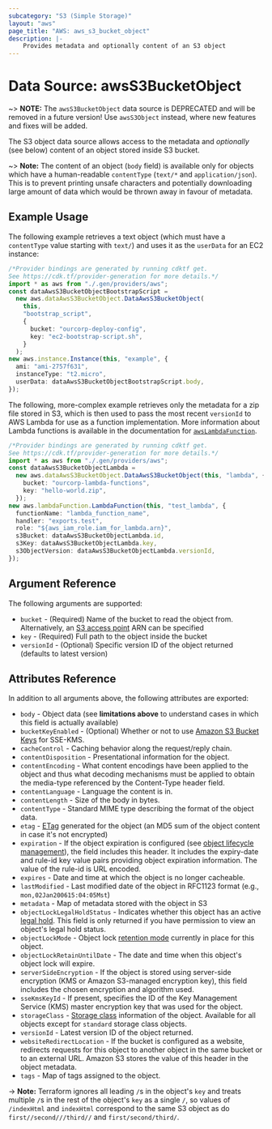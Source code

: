 ```yaml
---
subcategory: "S3 (Simple Storage)"
layout: "aws"
page_title: "AWS: aws_s3_bucket_object"
description: |-
    Provides metadata and optionally content of an S3 object
---
```


# Data Source: awsS3BucketObject

\~> **NOTE:** The `awsS3BucketObject` data source is DEPRECATED and will be removed in a future version! Use `awsS3Object` instead, where new features and fixes will be added.

The S3 object data source allows access to the metadata and
*optionally* (see below) content of an object stored inside S3 bucket.

\~> **Note:** The content of an object (`body` field) is available only for objects which have a human-readable `contentType` (`text/*` and `application/json`). This is to prevent printing unsafe characters and potentially downloading large amount of data which would be thrown away in favour of metadata.

## Example Usage

The following example retrieves a text object (which must have a `contentType`
value starting with `text/`) and uses it as the `userData` for an EC2 instance:

```typescript
/*Provider bindings are generated by running cdktf get.
See https://cdk.tf/provider-generation for more details.*/
import * as aws from "./.gen/providers/aws";
const dataAwsS3BucketObjectBootstrapScript =
  new aws.dataAwsS3BucketObject.DataAwsS3BucketObject(
    this,
    "bootstrap_script",
    {
      bucket: "ourcorp-deploy-config",
      key: "ec2-bootstrap-script.sh",
    }
  );
new aws.instance.Instance(this, "example", {
  ami: "ami-2757f631",
  instanceType: "t2.micro",
  userData: dataAwsS3BucketObjectBootstrapScript.body,
});

```

The following, more-complex example retrieves only the metadata for a zip
file stored in S3, which is then used to pass the most recent `versionId`
to AWS Lambda for use as a function implementation. More information about
Lambda functions is available in the documentation for
[`awsLambdaFunction`](/docs/providers/aws/r/lambda_function.html).

```typescript
/*Provider bindings are generated by running cdktf get.
See https://cdk.tf/provider-generation for more details.*/
import * as aws from "./.gen/providers/aws";
const dataAwsS3BucketObjectLambda =
  new aws.dataAwsS3BucketObject.DataAwsS3BucketObject(this, "lambda", {
    bucket: "ourcorp-lambda-functions",
    key: "hello-world.zip",
  });
new aws.lambdaFunction.LambdaFunction(this, "test_lambda", {
  functionName: "lambda_function_name",
  handler: "exports.test",
  role: "${aws_iam_role.iam_for_lambda.arn}",
  s3Bucket: dataAwsS3BucketObjectLambda.id,
  s3Key: dataAwsS3BucketObjectLambda.key,
  s3ObjectVersion: dataAwsS3BucketObjectLambda.versionId,
});

```

## Argument Reference

The following arguments are supported:

* `bucket` - (Required) Name of the bucket to read the object from. Alternatively, an [S3 access point](https://docs.aws.amazon.com/AmazonS3/latest/dev/using-access-points.html) ARN can be specified
* `key` - (Required) Full path to the object inside the bucket
* `versionId` - (Optional) Specific version ID of the object returned (defaults to latest version)

## Attributes Reference

In addition to all arguments above, the following attributes are exported:

* `body` - Object data (see **limitations above** to understand cases in which this field is actually available)
* `bucketKeyEnabled` - (Optional) Whether or not to use [Amazon S3 Bucket Keys](https://docs.aws.amazon.com/AmazonS3/latest/dev/bucket-key.html) for SSE-KMS.
* `cacheControl` - Caching behavior along the request/reply chain.
* `contentDisposition` - Presentational information for the object.
* `contentEncoding` - What content encodings have been applied to the object and thus what decoding mechanisms must be applied to obtain the media-type referenced by the Content-Type header field.
* `contentLanguage` - Language the content is in.
* `contentLength` - Size of the body in bytes.
* `contentType` - Standard MIME type describing the format of the object data.
* `etag` - [ETag](https://en.wikipedia.org/wiki/HTTP_ETag) generated for the object (an MD5 sum of the object content in case it's not encrypted)
* `expiration` - If the object expiration is configured (see [object lifecycle management](http://docs.aws.amazon.com/AmazonS3/latest/dev/object-lifecycle-mgmt.html)), the field includes this header. It includes the expiry-date and rule-id key value pairs providing object expiration information. The value of the rule-id is URL encoded.
* `expires` - Date and time at which the object is no longer cacheable.
* `lastModified` - Last modified date of the object in RFC1123 format (e.g., `mon,02Jan200615:04:05Mst`)
* `metadata` - Map of metadata stored with the object in S3
* `objectLockLegalHoldStatus` - Indicates whether this object has an active [legal hold](https://docs.aws.amazon.com/AmazonS3/latest/dev/object-lock-overview.html#object-lock-legal-holds). This field is only returned if you have permission to view an object's legal hold status.
* `objectLockMode` - Object lock [retention mode](https://docs.aws.amazon.com/AmazonS3/latest/dev/object-lock-overview.html#object-lock-retention-modes) currently in place for this object.
* `objectLockRetainUntilDate` - The date and time when this object's object lock will expire.
* `serverSideEncryption` - If the object is stored using server-side encryption (KMS or Amazon S3-managed encryption key), this field includes the chosen encryption and algorithm used.
* `sseKmsKeyId` - If present, specifies the ID of the Key Management Service (KMS) master encryption key that was used for the object.
* `storageClass` - [Storage class](http://docs.aws.amazon.com/AmazonS3/latest/dev/storage-class-intro.html) information of the object. Available for all objects except for `standard` storage class objects.
* `versionId` - Latest version ID of the object returned.
* `websiteRedirectLocation` - If the bucket is configured as a website, redirects requests for this object to another object in the same bucket or to an external URL. Amazon S3 stores the value of this header in the object metadata.
* `tags`  - Map of tags assigned to the object.

\-> **Note:** Terraform ignores all leading `/`s in the object's `key` and treats multiple `/`s in the rest of the object's `key` as a single `/`, so values of `/indexHtml` and `indexHtml` correspond to the same S3 object as do `first//second///third//` and `first/second/third/`.
